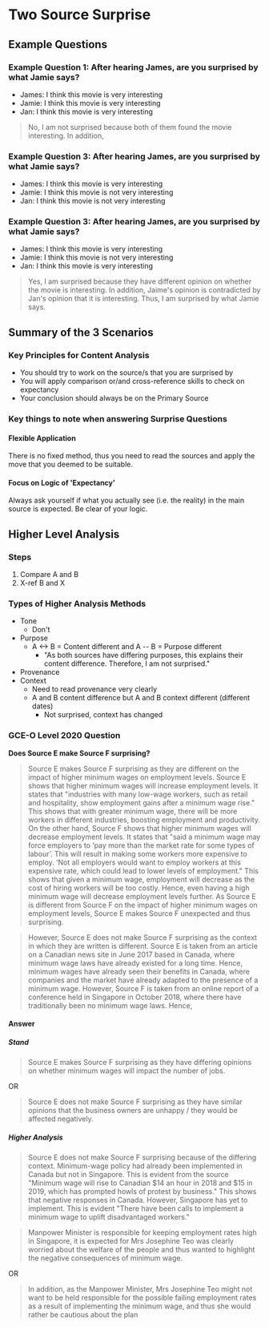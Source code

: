 # Two Source Surprise

## Example Questions

### Example Question 1: After hearing James, are you surprised by what Jamie says?

- James: I think this movie is very interesting
- Jamie: I think this movie is very interesting
- Jan: I think this movie is very interesting

> No, I am not surprised because both of them found the movie interesting. In addition, 

### Example Question 3: After hearing James, are you surprised by what Jamie says?

- James: I think this movie is very interesting
- Jamie: I think this movie is not very interesting
- Jan: I think this movie is not very interesting

### Example Question 3: After hearing James, are you surprised by what Jamie says?

- James: I think this movie is very interesting
- Jamie: I think this movie is not very interesting
- Jan: I think this movie is very interesting

> Yes, I am surprised because they have different opinion on whether the movie is interesting.
> In addition, Jaime's opinion is contradicted by Jan's opinion that it is interesting. Thus, I am surprised by what Jamie says.

## Summary of the 3 Scenarios

### Key Principles for Content Analysis

- You should try to work on the source/s that you are surprised by
- You will apply comparison or/and cross-reference skills to check on expectancy
- Your conclusion should always be on the Primary Source

### Key things to note when answering Surprise Questions

#### Flexible Application

There is no fixed method, thus you need to read the sources and apply the move that you deemed to be suitable.

#### Focus on Logic of 'Expectancy'

Always ask yourself if what you actually see (i.e. the reality) in the main source is expected. Be clear of your logic.

## Higher Level Analysis

### Steps

1. Compare A and B
2. X-ref B and X

### Types of Higher Analysis Methods

- Tone
    * Don't
- Purpose
    * A <-> B = Content different and A -- B = Purpose different
        + "As both sources have differing purposes, this explains their content difference. Therefore, I am not surprised."
- Provenance
- Context
    * Need to read provenance very clearly
    * A and B content difference but A and B context different (different dates)  
        + Not surprised, context has changed

### GCE-O Level 2020 Question

__Does Source E make Source F surprising?__

> Source E makes Source F surprising as they are different on the impact of higher minimum wages on employment levels. Source E shows that higher minimum wages will increase employment levels. It states that "industries with many low-wage workers, such as retail and hospitality, show employment gains after a minimum wage rise." This shows that with greater minimum wage, there will be more workers in different industries, boosting employment and productivity. On the other hand, Source F shows that higher minimum wages will decrease employment levels. It states that "said a minimum wage may force employers to ‘pay more than the market rate for some types of labour’. This will result in making some workers more expensive to employ. ‘Not all employers would want to employ workers at this expensive rate, which could lead to lower levels of employment." This shows that given a minimum wage, employment will decrease as the cost of hiring workers will be too costly. Hence, even having a high minimum wage will decrease employment levels further. As Source E is different from Source F on the impact of higher minimum wages on employment levels, Source E makes Source F unexpected and thus surprising.

> However, Source E does not make Source F surprising as the context in which they are written is different. Source E is taken from an article on a Canadian news site in June 2017 based in Canada, where minimum wage laws have already existed for a long time. Hence, minimum wages have already seen their benefits in Canada, where companies and the market have already adapted to the presence of a minimum wage. However, Source F is taken from an online report of a conference held in Singapore in October 2018, where there have traditionally been no minimum wage laws. Hence, 

#### Answer

##### Stand

> Source E makes Source F surprising as they have differing opinions on whether minimum wages will impact the number of jobs.

OR

> Source E does not make Source F surprising as they have similar opinions that the business owners are unhappy / they would be affected negatively.

##### Higher Analysis

> Source E does not make Source F surprising because of the differing context.
> Minimum-wage policy had already been implemented in Canada but not in Singapore. This is evident from the source "Minimum wage will rise to Canadian $14 an hour in 2018 and $15 in 2019, which has prompted howls of protest by business." This shows that negative responses in Canada. However, Singapore has yet to implement. This is evident "There have been calls to implement a minimum wage to uplift disadvantaged workers."

> Manpower Minister is responsible for keeping employment rates high in Singapore, it is expected for Mrs Josephine Teo was clearly worried about the welfare of the people and thus wanted to highlight the negative consequences of minimum wage.

OR

> In addition, as the Manpower Minister, Mrs Josephine Teo might not want to be held responsible for the possible failing employment rates as a result of implementing the minimum wage, and thus she would rather be cautious about the plan
